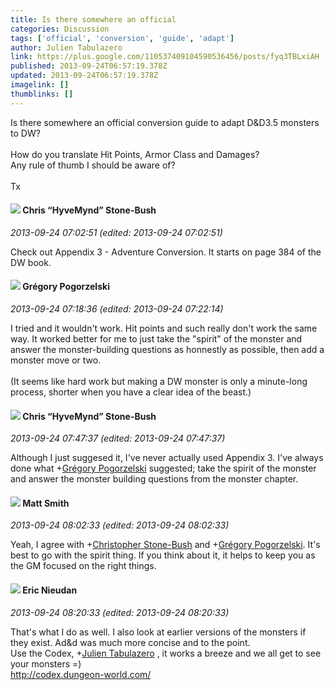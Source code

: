 ```yaml
---
title: Is there somewhere an official
categories: Discussion
tags: ['official', 'conversion', 'guide', 'adapt']
author: Julien Tabulazero
link: https://plus.google.com/110537409104590536456/posts/fyq3TBLxiAH
published: 2013-09-24T06:57:19.378Z
updated: 2013-09-24T06:57:19.378Z
imagelink: []
thumblinks: []
---
```


Is there somewhere an official conversion guide to adapt D&amp;D3.5 monsters to DW?<br /><br />How do you translate Hit Points, Armor Class and Damages?<br />Any rule of thumb I should be aware of?<br /><br />Tx
<div id='comment z13njhn4no2ai31jd04ccze4eln5ddcxs0g'>
  <h4><img src='{{site.baseurl}}//images/avatars/108053817066303198241_photo.jpg'> Chris “HyveMynd” Stone-Bush</h4>
      <p><cite>2013-09-24 07:02:51 (edited: 2013-09-24 07:02:51)</cite></p>
        <p>Check out Appendix 3 - Adventure Conversion. It starts on page 384 of the DW book.</p>
</div>
        

<div id='comment z13njhn4no2ai31jd04ccze4eln5ddcxs0g'>
  <h4><img src='{{site.baseurl}}//images/avatars/117893291087912039716_photo.jpg'> Grégory Pogorzelski</h4>
      <p><cite>2013-09-24 07:18:36 (edited: 2013-09-24 07:22:14)</cite></p>
        <p>I tried and it wouldn&#39;t work. Hit points and such really don&#39;t work the same way. It worked better for me to just take the &quot;spirit&quot; of the monster and answer the monster-building questions as honnestly as possible, then add a monster move or two.<br /><br />(It seems like hard work but making a DW monster is only a minute-long process, shorter when you have a clear idea of the beast.)</p>
</div>
        

<div id='comment z13njhn4no2ai31jd04ccze4eln5ddcxs0g'>
  <h4><img src='{{site.baseurl}}//images/avatars/108053817066303198241_photo.jpg'> Chris “HyveMynd” Stone-Bush</h4>
      <p><cite>2013-09-24 07:47:37 (edited: 2013-09-24 07:47:37)</cite></p>
        <p>Although I just suggesed it, I&#39;ve never actually used Appendix 3. I&#39;ve always done what <span class="proflinkWrapper"><span class="proflinkPrefix">+</span><a class="proflink" href="https://plus.google.com/117893291087912039716" oid="117893291087912039716">Grégory Pogorzelski</a></span> suggested; take the spirit of the monster and answer the monster building questions from the monster chapter.</p>
</div>
        

<div id='comment z13njhn4no2ai31jd04ccze4eln5ddcxs0g'>
  <h4><img src='{{site.baseurl}}//images/avatars/114058978089705547111_photo.jpg'> Matt Smith</h4>
      <p><cite>2013-09-24 08:02:33 (edited: 2013-09-24 08:02:33)</cite></p>
        <p>Yeah, I agree with <span class="proflinkWrapper"><span class="proflinkPrefix">+</span><a class="proflink" href="https://plus.google.com/108053817066303198241" oid="108053817066303198241">Christopher Stone-Bush</a></span> and <span class="proflinkWrapper"><span class="proflinkPrefix">+</span><a class="proflink" href="https://plus.google.com/117893291087912039716" oid="117893291087912039716">Grégory Pogorzelski</a></span>. It&#39;s best to go with the spirit thing. If you think about it, it helps to keep you as the GM focused on the right things.</p>
</div>
        

<div id='comment z13njhn4no2ai31jd04ccze4eln5ddcxs0g'>
  <h4><img src='{{site.baseurl}}//images/avatars/112928858730524882505_photo.jpg'> Eric Nieudan</h4>
      <p><cite>2013-09-24 08:20:33 (edited: 2013-09-24 08:20:33)</cite></p>
        <p>That&#39;s what I do as well. I also look at earlier versions of the monsters if they exist. Ad&amp;d was much more concise and to the point.<br />Use the Codex, <span class="proflinkWrapper"><span class="proflinkPrefix">+</span><a class="proflink" href="https://plus.google.com/110537409104590536456" oid="110537409104590536456">Julien Tabulazero</a></span> , it works a breeze and we all get to see your monsters =)<br /><a href="http://codex.dungeon-world.com/" class="ot-anchor">http://codex.dungeon-world.com/</a></p>
</div>
        